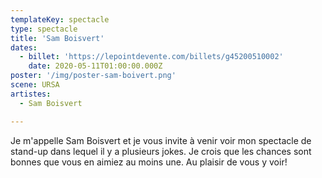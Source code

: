 ```yaml
---
templateKey: spectacle
type: spectacle
title: 'Sam Boisvert'
dates: 
  - billet: 'https://lepointdevente.com/billets/g45200510002'
    date: 2020-05-11T01:00:00.000Z
poster: '/img/poster-sam-boivert.png'
scene: URSA
artistes:
  - Sam Boisvert

---
```

Je m'appelle Sam Boisvert et je vous invite à venir voir mon spectacle de stand-up dans lequel il y a plusieurs jokes. Je crois que les chances sont bonnes que vous en aimiez au moins une. Au plaisir de vous y voir!
